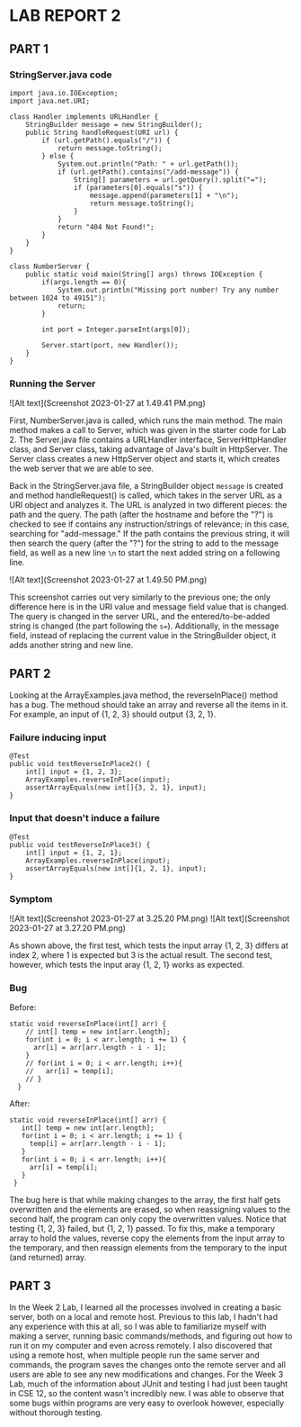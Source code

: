 # LAB REPORT 2

## PART 1 ##

### StringServer.java code ###
```
import java.io.IOException;
import java.net.URI;

class Handler implements URLHandler {
    StringBuilder message = new StringBuilder();
    public String handleRequest(URI url) {
        if (url.getPath().equals("/")) {
            return message.toString();
        } else {
            System.out.println("Path: " + url.getPath());
            if (url.getPath().contains("/add-message")) {
                String[] parameters = url.getQuery().split("=");
                if (parameters[0].equals("s")) {
                    message.append(parameters[1] + "\n");
                    return message.toString();
                }
            }
            return "404 Not Found!";
        }
    }
}

class NumberServer {
    public static void main(String[] args) throws IOException {
        if(args.length == 0){
            System.out.println("Missing port number! Try any number between 1024 to 49151");
            return;
        }

        int port = Integer.parseInt(args[0]);

        Server.start(port, new Handler());
    }
}
```
### Running the Server ###

![Alt text](Screenshot 2023-01-27 at 1.49.41 PM.png)

First, NumberServer.java is called, which runs the main method. The main method makes a call to Server, which was given in the starter code for Lab 2. The Server.java file contains a URLHandler interface, ServerHttpHandler class, and Server class, taking advantage of Java's built in HttpServer. The Server class creates a new HttpServer object and starts it, which creates the web server that we are able to see. 

Back in the StringServer.java file, a StringBuilder object ```message``` is created and method handleRequest() is called, which takes in the server URL as a URI object and analyzes it. The URL is analyzed in two different pieces: the path and the query. The path (after the hostname and before the  "?") is checked to see if contains any instruction/strings of relevance; in this case, searching for "add-message." If the path contains the previous string, it will then search the query (after the "?") for the string to add to the message field, as well as a new line ```\n``` to start the next added string on a following line.


![Alt text](Screenshot 2023-01-27 at 1.49.50 PM.png)

This screenshot carries out very similarly to the previous one; the only difference here is in the URI value and message field value that is changed. The query is changed in the server URL, and the entered/to-be-added string is changed (the part following the ```s=```). Additionally, in the message field, instead of replacing the current value in the StringBuilder object, it adds another string and new line.

## PART 2 ##

Looking at the ArrayExamples.java method, the reverseInPlace() method has a bug. The methoud should take an array and reverse all the items in it. For example, an input of {1, 2, 3} should output {3, 2, 1}.

### Failure inducing input ###

```
@Test 
public void testReverseInPlace2() {
    int[] input = {1, 2, 3};
    ArrayExamples.reverseInPlace(input);
    assertArrayEquals(new int[]{3, 2, 1}, input);
}
```

### Input that doesn't induce a failure ###

```
@Test 
public void testReverseInPlace3() {
    int[] input = {1, 2, 1};
    ArrayExamples.reverseInPlace(input);
    assertArrayEquals(new int[]{1, 2, 1}, input);
}
```

### Symptom ###

![Alt text](Screenshot 2023-01-27 at 3.25.20 PM.png)
![Alt text](Screenshot 2023-01-27 at 3.27.20 PM.png)

As shown above, the first test, which tests the input array {1, 2, 3} differs at index 2, where 1 is expected but 3 is the actual result.
The second test, however, which tests the input aray {1, 2, 1} works as expected.

### Bug ###

Before:
```
static void reverseInPlace(int[] arr) {
    // int[] temp = new int[arr.length];
    for(int i = 0; i < arr.length; i += 1) {
      arr[i] = arr[arr.length - i - 1];
    }
    // for(int i = 0; i < arr.length; i++){
    //   arr[i] = temp[i];
    // }
  }
 ```
 
 After:
 ```
static void reverseInPlace(int[] arr) {
    int[] temp = new int[arr.length];
    for(int i = 0; i < arr.length; i += 1) {
      temp[i] = arr[arr.length - i - 1];
    }
    for(int i = 0; i < arr.length; i++){
      arr[i] = temp[i];
    }
  }
 ```
 
The bug here is that while making changes to the array, the first half gets overwritten and the elements are erased, so when reassigning values to the second half, the program can only copy the overwritten values. Notice that testing {1, 2, 3} failed, but {1, 2, 1} passed. To fix this, make a temporary array to hold the values, reverse copy the elements from the input array to the temporary, and then reassign elements from the temporary to the input (and returned) array.

## PART 3 ##

In the Week 2 Lab, I learned all the processes involved in creating a basic server, both on a local and remote host. Previous to this lab, I hadn't had any experience with this at all, so I was able to familiarize myself with making a server, running basic commands/methods, and figuring out how to run it on my computer and even across remotely. I also discovered that using a remote host, when multiple people run the same server and commands, the program saves the changes onto the remote server and all users are able to see any new modifications and changes. For the Week 3 Lab, much of the information about JUnit and testing I had just been taught in CSE 12, so the content wasn't incredibly new. I was able to observe that some bugs within programs are very easy to overlook however, especially without thorough testing.
